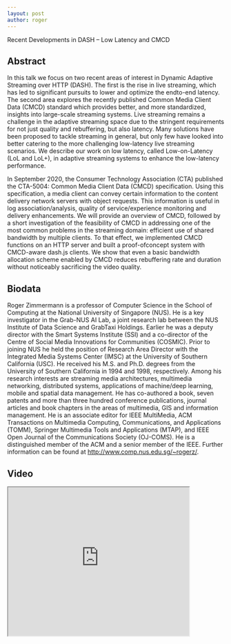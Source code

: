 ```yaml
---
layout: post
author: roger
---
```

Recent Developments in DASH – Low Latency and CMCD

## Abstract
In this talk we focus on two recent areas of interest in Dynamic Adaptive Streaming over HTTP (DASH).
The first is the rise in live streaming, which has led to significant pursuits to lower and optimize the endto-end latency. The second area explores the recently published Common Media Client Data (CMCD)
standard which provides better, and more standardized, insights into large-scale streaming systems.
Live streaming remains a challenge in the adaptive streaming space due to the stringent requirements for not just quality and rebuffering, but also latency. Many solutions have been proposed to tackle streaming in general, but only few have looked into better catering to the more challenging low-latency live streaming scenarios. We describe our work on low latency, called Low-on-Latency (LoL and LoL+), in
adaptive streaming systems to enhance the low-latency performance.

In September 2020, the Consumer Technology Association (CTA) published the CTA-5004: Common
Media Client Data (CMCD) specification. Using this specification, a media client can convey certain
information to the content delivery network servers with object requests. This information is useful in log association/analysis, quality of service/experience monitoring and delivery enhancements. We will provide an overview of CMCD, followed by a short investigation of the feasibility of CMCD in addressing one of the most common problems in the streaming domain: efficient use of shared bandwidth by multiple clients. To that effect, we implemented CMCD functions on an HTTP server and built a proof-ofconcept system with CMCD-aware dash.js clients. We show that even a basic bandwidth allocation scheme enabled by CMCD reduces rebuffering rate and duration without noticeably sacrificing the video quality.


## Biodata
Roger Zimmermann is a professor of Computer Science in the School of Computing at the National University of Singapore (NUS). He is a key investigator in the Grab-NUS AI Lab, a joint research lab between the NUS Institute of Data Science and GrabTaxi Holdings. Earlier he was a deputy director with the Smart Systems Institute (SSI) and a co-director of the Centre of Social Media Innovations for Communities (COSMIC). Prior to joining NUS he held the position of Research Area Director with the Integrated Media Systems Center (IMSC) at the University of Southern California (USC). He received his M.S. and Ph.D. degrees from the University of Southern California in 1994 and 1998, respectively. Among his research interests are streaming media architectures, multimedia networking, distributed systems, applications of machine/deep learning, mobile and spatial data management. He has co-authored a book, seven patents and more than three hundred conference publications, journal articles and book chapters in the areas of multimedia, GIS and information management. He is an associate editor for IEEE MultiMedia, ACM Transactions on Multimedia Computing, Communications, and Applications (TOMM),
Springer Multimedia Tools and Applications (MTAP), and IEEE Open Journal of the Communications Society (OJ-COMS). He is a distinguished member of the ACM and a senior member of the IEEE. Further
information can be found at http://www.comp.nus.edu.sg/~rogerz/.

## Video
<iframe width="420" height="345" src=" https://www.youtube.com/embed/oVg5LsEfEPQ">
</iframe>
